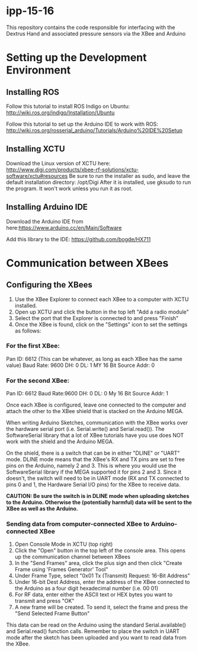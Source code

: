 # ipp-15-16
This repository contains the code responsible for interfacing with the Dextrus Hand and associated pressure sensors via the XBee and Arduino

# Setting up the Development Environment

## Installing ROS
Follow this tutorial to install ROS Indigo on Ubuntu: http://wiki.ros.org/indigo/Installation/Ubuntu

Follow this tutorial to set up the Arduino IDE to work with ROS: http://wiki.ros.org/rosserial_arduino/Tutorials/Arduino%20IDE%20Setup

## Installing XCTU
Download the Linux version of XCTU here: http://www.digi.com/products/xbee-rf-solutions/xctu-software/xctu#resources
Be sure to run the installer as sudo, and leave the default installation directory: /opt/Digi
After it is installed, use gksudo to run the program. It won't work unless you run it as root.

## Installing Arduino IDE
Download the Arduino IDE from here:https://www.arduino.cc/en/Main/Software

Add this library to the IDE: https://github.com/bogde/HX711

# Communication between XBees

## Configuring the XBees
1. Use the XBee Explorer to connect each XBee to a computer with XCTU installed. 
2. Open up XCTU and click the button in the top left "Add a radio module"
3. Select the port that the Explorer is connected to and press "Finish"
4. Once the XBee is found, click on the "Settings" icon to set the settings as follows:

### For the first XBee:
Pan ID: 6612 (This can be whatever, as long as each XBee has the same value)
Baud Rate: 9600
DH: 0
DL: 1
MY 16 Bit Source Addr: 0

### For the second XBee:
Pan ID: 6612 
Baud Rate:9600
DH: 0
DL: 0
My 16 Bit Source Addr: 1

Once each XBee is configured, leave one connected to the computer and attach the other to the XBee shield that is stacked on the Arduino MEGA.

When writing Arduino Sketches, communication with the XBee works over the hardware serial port (i.e. Serial.write() and Serial.read()). The SoftwareSerial library that a lot of XBee tutorials have you use does NOT work with the shield and the Arduino MEGA.

On the shield, there is a switch that can be in either "DLINE" or "UART" mode. DLINE mode means that the XBee's RX and TX pins are set to free pins on the Arduino, namely 2 and 3. This is where you would use the SoftwareSerial library if the MEGA supported it for pins 2 and 3.  Since it doesn't, the switch will need to be in UART mode (RX and TX connected to pins 0 and 1, the Hardware Serial I/O pins) for the XBee to receive data.

__CAUTION: Be sure the switch is in DLINE mode when uploading sketches to the Arduino. Otherwise the (potentially harmful) data will be sent to the XBee as well as the Arduino.__

### Sending data from computer-connected XBee to Arduino-connected XBee
1. Open Console Mode in XCTU (top right)
2. Click the "Open" button in the top left of the console area. This opens up the communication channel between XBees
3. In the "Send Frames" area, click the plus sign and then click "Create Frame using 'Frames Generator' Tool"
4. Under Frame Type, select "0x01 Tx (Transmit) Request: 16-Bit Address"
5. Under 16-bit Dest Address, enter the address of the XBee connected to the Arduino as a four digit hexadecimal number (i.e. 00 01)
6. For RF data, enter either the ASCII text or HEX bytes you want to transmit and press "OK"
7. A new frame will be created. To send it, select the frame and press the "Send Selected Frame Button"

This data can be read on the Arduino using the standard Serial.available() and Serial.read() function calls. Remember to place the switch in UART mode after the sketch has been uploaded and you want to read data from the XBee.
